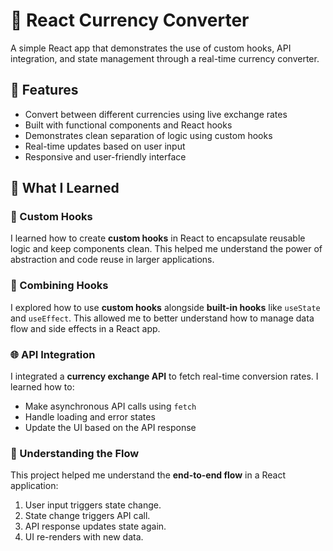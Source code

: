 # 💱 React Currency Converter

A simple React app that demonstrates the use of custom hooks, API integration, and state management through a real-time currency converter.

## 🚀 Features

- Convert between different currencies using live exchange rates
- Built with functional components and React hooks
- Demonstrates clean separation of logic using custom hooks
- Real-time updates based on user input
- Responsive and user-friendly interface

## 🧠 What I Learned

### 🔁 Custom Hooks

I learned how to create **custom hooks** in React to encapsulate reusable logic and keep components clean. This helped me understand the power of abstraction and code reuse in larger applications.

### 🔗 Combining Hooks

I explored how to use **custom hooks** alongside **built-in hooks** like `useState` and `useEffect`. This allowed me to better understand how to manage data flow and side effects in a React app.

### 🌐 API Integration

I integrated a **currency exchange API** to fetch real-time conversion rates. I learned how to:

- Make asynchronous API calls using `fetch`
- Handle loading and error states
- Update the UI based on the API response

### 🔄 Understanding the Flow

This project helped me understand the **end-to-end flow** in a React application:

1. User input triggers state change.
2. State change triggers API call.
3. API response updates state again.
4. UI re-renders with new data.
